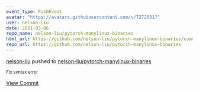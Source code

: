 ```yaml
---
event_type: PushEvent
avatar: "https://avatars.githubusercontent.com/u/7272031?"
user: nelson-liu
date: 2021-03-06
repo_name: nelson-liu/pytorch-manylinux-binaries
html_url: https://github.com/nelson-liu/pytorch-manylinux-binaries/commit/de37d615017214d16aaa38266da705c6fffd2c40
repo_url: https://github.com/nelson-liu/pytorch-manylinux-binaries
---
```


<a href='https://github.com/nelson-liu' target='_blank'>nelson-liu</a> pushed to <a href='https://github.com/nelson-liu/pytorch-manylinux-binaries' target='_blank'>nelson-liu/pytorch-manylinux-binaries</a>

<small>Fix syntax error</small>

<a href='https://github.com/nelson-liu/pytorch-manylinux-binaries/commit/de37d615017214d16aaa38266da705c6fffd2c40' target='_blank'>View Commit</a>